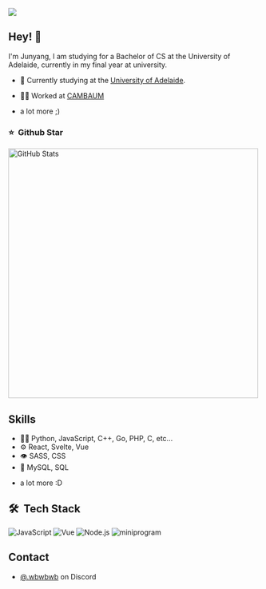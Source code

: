 ![](https://github.com/halfrost/halfrost/blob/master/icons/header_1.png)

## Hey! 👋
I'm Junyang,  I am studying for a Bachelor of CS at the University of Adelaide, currently in my final year at university.

- 🦔 Currently studying at the [University of Adelaide](https://set.adelaide.edu.au/).

- 👨‍💻 Worked at [CAMBAUM](https://communitylabs.co)
+ a lot more ;)

### ⭐️ &nbsp;Github Star

<img width="500px"  alt="GitHub Stats" src="https://github-readme-stats.vercel.app/api?username=JunyangW&count_private=true&show_icons=true"/>

## Skills
- 👨‍💻 Python, JavaScript, C++, Go, PHP, C, etc...
- ⚙️ React, Svelte, Vue
- 👁️ SASS, CSS
- 💽 MySQL, SQL
+ a lot more :D

## 🛠 &nbsp;Tech Stack
![JavaScript](https://img.shields.io/badge/-JavaScript-333333?style=flat&logo=javascript)
![Vue](https://img.shields.io/badge/-Vue-333333?style=flat&logo=vue.js)
![Node.js](https://img.shields.io/badge/-Node-333333?style=flat&logo=node.js)
![miniprogram](https://img.shields.io/badge/-Miniprogram-333333?style=flat&logo=wechat)

## Contact
- [@.wbwbwb](./) on Discord
